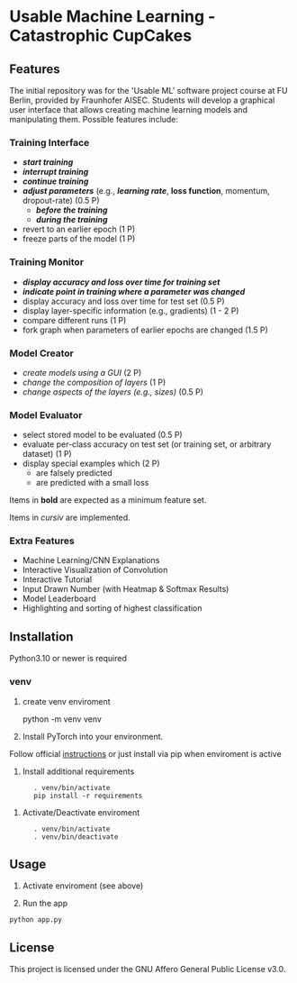 # Usable Machine Learning - Catastrophic CupCakes

## Features

The initial repository was for the 'Usable ML' software project course at FU Berlin, provided by Fraunhofer AISEC.
Students will develop a graphical user interface that allows creating machine learning models and manipulating them. Possible features include:

### **Training Interface**
  
- ***start training***
- ***interrupt training***
- ***continue training***
- ***adjust parameters*** (e.g., ***learning rate***, **loss function**, momentum, dropout-rate) (0.5 P)
  - ***before the training***
  - ***during the training***
- revert to an earlier epoch (1 P)
- freeze parts of the model (1 P)
  
### **Training Monitor**

- ***display accuracy and loss over time for training set***
- ***indicate point in training where a parameter was changed***
- display accuracy and loss over time for test set (0.5 P)
- display layer-specific information (e.g., gradients) (1 - 2 P)
- compare different runs (1 P)
- fork graph when parameters of earlier epochs are changed (1.5 P)

### Model Creator

- *create models using a GUI* (2 P)
- *change the composition of layers* (1 P)
- *change aspects of the layers (e.g., sizes)* (0.5 P)

### Model Evaluator

- select stored model to be evaluated (0.5 P)
- evaluate per-class accuracy on test set (or training set, or arbitrary dataset) (1 P)
- display special examples which (2 P)
  - are falsely predicted
  - are predicted with a small loss

Items in **bold** are expected as a minimum feature set.

Items in *cursiv* are implemented.

### Extra Features

- Machine Learning/CNN Explanations
- Interactive Visualization of Convolution
- Interactive Tutorial
- Input Drawn Number (with Heatmap & Softmax Results)
- Model Leaderboard
- Highlighting and sorting of highest classification 

## Installation

Python3.10 or newer is required

### venv

1. create venv enviroment

      python -m venv venv

1. Install PyTorch into your environment.
  
Follow official [instructions](https://pytorch.org/get-started/locally/) or just install via pip when enviroment is active

1. Install additional requirements
```{bash}
      . venv/bin/activate
      pip install -r requirements
```
1. Activate/Deactivate enviroment
```{bash}
      . venv/bin/activate
      . venv/bin/deactivate
```
## Usage
  
1. Activate enviroment (see above)

1. Run the app

``` {bash}
python app.py
```

## License

This project is licensed under the GNU Affero General Public License v3.0.

